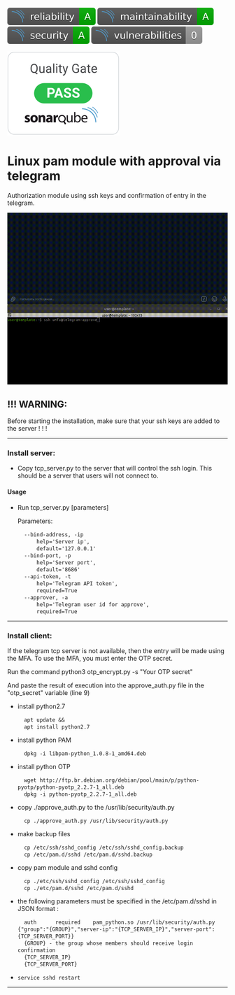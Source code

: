 ![reliability](https://github.com/MaslovDenis/linux-pam-module-with-approval-via-telegram/raw/main/media/reliability.svg) 
![maintainability](https://github.com/MaslovDenis/linux-pam-module-with-approval-via-telegram/raw/main/media/maintainability.svg)
![security](https://github.com/MaslovDenis/linux-pam-module-with-approval-via-telegram/raw/main/media/security.svg)
![vulnerabilities](https://github.com/MaslovDenis/linux-pam-module-with-approval-via-telegram/raw/main/media/vulnerabilities.svg)

![quality gate](https://github.com/MaslovDenis/linux-pam-module-with-approval-via-telegram/raw/main/media/quality_gate.svg)
# Linux pam module with approval via telegram 

Authorization module using ssh keys and confirmation of entry in the telegram.

![demo](https://github.com/MaslovDenis/linux-pam-module-with-approval-via-telegram/raw/main/media/demo.gif)


## !!! WARNING: 

Before starting the installation, make sure that your ssh keys are added to the server ! ! !

---
### Install server:
- Copy tcp_server.py to the server that will control the ssh login. This should be a server that users will not connect to. 

#### Usage

- Run tcp_server.py [parameters]
   
    Parameters:
    
        --bind-address, -ip
            help='Server ip', 
            default='127.0.0.1'
        --bind-port, -p 
            help='Server port', 
            default='8686'
        --api-token, -t 
            help='Telegram API token', 
            required=True
        --approver, -a 
            help='Telegram user id for approve', 
            required=True

---
### Install client:

If the telegram tcp server is not available, then the entry will be made using the MFA.
To use the MFA, you must enter the OTP secret.

Run the command
python3 otp_encrypt.py -s "Your OTP secret"

And paste the result of execution into the approve_auth.py file in the "otp_secret" variable (line 9) 

- install python2.7
        
        apt update &&
        apt install python2.7
  
- install python PAM
  
        dpkg -i libpam-python_1.0.8-1_amd64.deb

- install python OTP
  
        wget http://ftp.br.debian.org/debian/pool/main/p/python-pyotp/python-pyotp_2.2.7-1_all.deb
        dpkg -i python-pyotp_2.2.7-1_all.deb

- copy ./approve_auth.py to the /usr/lib/security/auth.py
  
        cp ./approve_auth.py /usr/lib/security/auth.py

- make backup files 

        cp /etc/ssh/sshd_config /etc/ssh/sshd_config.backup
        cp /etc/pam.d/sshd /etc/pam.d/sshd.backup

- copy pam module and sshd config

        cp ./etc/ssh/sshd_config /etc/ssh/sshd_config
        cp ./etc/pam.d/sshd /etc/pam.d/sshd

- the following parameters must be specified in the /etc/pam.d/sshd in JSON format : 
        
        auth      required    pam_python.so /usr/lib/security/auth.py {"group":"{GROUP}","server-ip":"{TCP_SERVER_IP}","server-port":{TCP_SERVER_PORT}}
        {GROUP} - the group whose members should receive login confirmation
        {TCP_SERVER_IP}
        {TCP_SERVER_PORT}

-     service sshd restart
---

